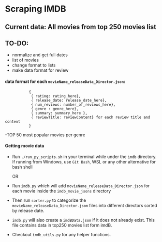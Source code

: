 
# Scraping IMDB 

## Current data: All movies from top 250 movies list

## TO-DO: 
- normalize and get full dates
- list of movies
- change format to lists
- make data format for review

#### data format for each `movieName_releaseData_Director.json`:
               {
                { rating: rating_here},
                { release_date: release_date_here},
                { num_reviews: number_of_reviews_here},
                { genre : genre_here},
                { summary: summary_here },
                { reviewTitle: reviewContent} for each review title and content
               }

-TOP 50 most popular movies per genre



#### Getting movie data 
  - Run `./run_py_scripts.sh` in your terminal while under the `imdb` directory. If running from Windows, use `Git Bash`, WSL or any other alternative for bash shell 

    OR

  - Run `imdb.py` which will add `movieName_releaseData_Director.json` for each movie inside the `imdb_movie_jsons` directory
  - Then run `sorter.py` to categorize the `movieName_releaseData_Director.json` files into different directors sorted by release date.

  - `imdb.py` will also create a `imdBData.json` if it does not already exist. This file contains data in top250 movies list form imdB.


- Checkout `imdb_utils.py` for any helper functions.
